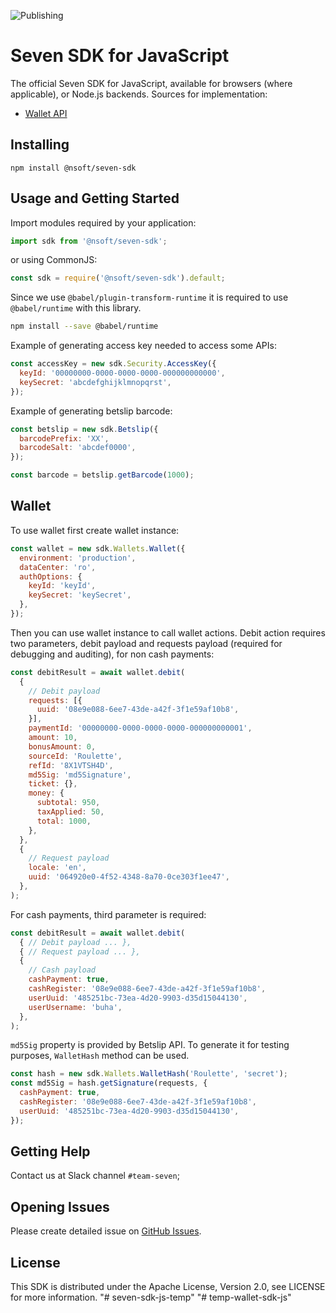 ![Publishing](https://github.com/nsftx/seven-sdk-js/workflows/Build%20and%20Publish%20Package/badge.svg?event=release)

# Seven SDK for JavaScript

The official Seven SDK for JavaScript, available for browsers (where applicable), or Node.js backends. Sources for implementation:

- [Wallet API](https://phabricator.nsoft.ba/w/platform/seven-aggregator/product-api/public-doc/)

## Installing

`npm install @nsoft/seven-sdk`

## Usage and Getting Started

Import modules required by your application:

```js
import sdk from '@nsoft/seven-sdk';
```

or using CommonJS:

```js
const sdk = require('@nsoft/seven-sdk').default;
```

Since we use `@babel/plugin-transform-runtime` it is required to use `@babel/runtime` with this library.

```sh
npm install --save @babel/runtime
```

Example of generating access key needed to access some APIs:

```js
const accessKey = new sdk.Security.AccessKey({
  keyId: '00000000-0000-0000-0000-000000000000',
  keySecret: 'abcdefghijklmnopqrst',
});
```

Example of generating betslip barcode:

```js
const betslip = new sdk.Betslip({
  barcodePrefix: 'XX',
  barcodeSalt: 'abcdef0000',
});

const barcode = betslip.getBarcode(1000);
```

## Wallet

To use wallet first create wallet instance:

```js
const wallet = new sdk.Wallets.Wallet({
  environment: 'production',
  dataCenter: 'ro',
  authOptions: {
    keyId: 'keyId',
    keySecret: 'keySecret',
  },
});
```

Then you can use wallet instance to call wallet actions. Debit action requires two parameters, debit payload and requests payload (required for debugging and auditing), for non cash payments:

```js
const debitResult = await wallet.debit(
  {
    // Debit payload
    requests: [{
      uuid: '08e9e088-6ee7-43de-a42f-3f1e59af10b8',
    }],
    paymentId: '00000000-0000-0000-0000-000000000001',
    amount: 10,
    bonusAmount: 0,
    sourceId: 'Roulette',
    refId: '8X1VTSH4D',
    md5Sig: 'md5Signature',
    ticket: {},
    money: {
      subtotal: 950,
      taxApplied: 50,
      total: 1000,
    },
  }, 
  {
    // Request payload
    locale: 'en',
    uuid: '064920e0-4f52-4348-8a70-0ce303f1ee47',
  },
);
```

For cash payments, third parameter is required:

```js
const debitResult = await wallet.debit(
  { // Debit payload ... }, 
  { // Request payload ... },
  {
    // Cash payload
    cashPayment: true,
    cashRegister: '08e9e088-6ee7-43de-a42f-3f1e59af10b8',
    userUuid: '485251bc-73ea-4d20-9903-d35d15044130',
    userUsername: 'buha',
  },
);
```

`md5Sig` property is provided by Betslip API. To generate it for testing purposes, `WalletHash` method can be used.

```js
const hash = new sdk.Wallets.WalletHash('Roulette', 'secret');
const md5Sig = hash.getSignature(requests, {
  cashPayment: true,
  cashRegister: '08e9e088-6ee7-43de-a42f-3f1e59af10b8',
  userUuid: '485251bc-73ea-4d20-9903-d35d15044130',
});
```

## Getting Help

Contact us at Slack channel `#team-seven`;

## Opening Issues

Please create detailed issue on [GitHub Issues](https://github.com/nsftx/seven-sdk-js/issues).

## License

This SDK is distributed under the Apache License, Version 2.0, see LICENSE for more information.
"# seven-sdk-js-temp" 
"# temp-wallet-sdk-js" 
